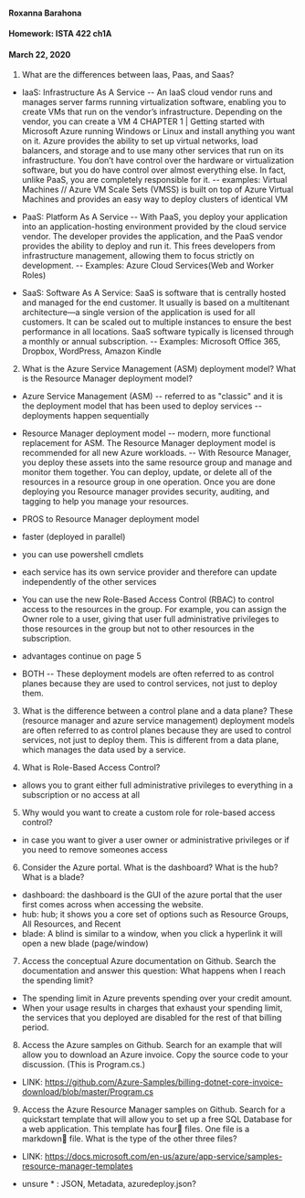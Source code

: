 #### Roxanna Barahona
#### Homework: ISTA 422 ch1A
#### March 22, 2020

1. What are the differences between Iaas, Paas, and Saas?
- IaaS: Infrastructure As A Service
-- An IaaS cloud vendor runs and manages server farms running virtualization software, enabling you to create VMs that run on the vendor’s infrastructure. Depending on the vendor, you can create a VM
4 CHAPTER 1 | Getting started with Microsoft Azure
running Windows or Linux and install anything you want on it. Azure provides the ability to set up virtual networks, load balancers, and storage and to use many other services that run on its infrastructure. You don’t have control over the hardware or virtualization software, but you do have control over almost everything else. In fact, unlike PaaS, you are completely responsible for it.
-- examples: Virtual Machines // Azure VM Scale Sets (VMSS) is built on top of Azure Virtual Machines and provides an easy way to deploy clusters of identical VM

- PaaS: Platform As A Service
-- With PaaS, you deploy your application into an application-hosting environment provided by the cloud service vendor. The developer provides the application, and the PaaS vendor provides the ability to deploy and run it. This frees developers from infrastructure management, allowing them to focus strictly on development.
-- Examples: Azure Cloud Services(Web and Worker Roles)

- SaaS: Software As A Service: SaaS is software that is centrally hosted and managed for the end customer. It usually is based on a multitenant architecture—a single version of the application is used for all customers. It can be scaled out to multiple instances to ensure the best performance in all locations. SaaS software typically is licensed through a monthly or annual subscription.
-- Examples: Microsoft Office 365, Dropbox, WordPress, Amazon Kindle

2. What is the Azure Service Management (ASM) deployment model? What is the Resource Manager
deployment model?
- Azure Service Management (ASM)
-- referred to as "classic" and it is the deployment model that has been used to deploy services
-- deployments happen sequentially

- Resource Manager deployment model
-- modern, more functional replacement for ASM. The Resource Manager deployment model is recommended for all new Azure workloads.
-- With Resource Manager, you deploy these assets into the same resource group and manage and monitor them together. You can deploy, update, or delete all of the resources in a resource group in one operation. Once you are done deploying you Resource manager provides security, auditing, and tagging to help you manage your resources.
- PROS to Resource Manager deployment model
- faster (deployed in parallel)
- you can use powershell cmdlets
- each service has its own service provider and therefore can update independently of the other services
- You can use the new Role-Based Access Control (RBAC) to control access to the resources in the group. For example, you can assign the Owner role to a user, giving that user full administrative privileges to those resources in the group but not to other resources in the subscription.
- advantages continue on page 5

 - BOTH
 -- These deployment models are often referred to as control planes because they are used to control services, not just to deploy them.

3. What is the difference between a control plane and a data plane?
These (resource manager and azure service management) deployment models are often referred to as control planes because they are used to control services, not just to deploy them. This is different from a data plane, which manages the data used by a service.

4. What is Role-Based Access Control?
- allows you to grant either full administrative privileges to everything in a subscription or no access at all

5. Why would you want to create a custom role for role-based access control?
- in case you want to giver a user owner or administrative privileges or if you need to remove someones access

6. Consider the Azure portal. What is the dashboard? What is the hub? What is a blade?
- dashboard: the dashboard is the GUI of the azure portal that the user first comes across when accessing the website.
- hub: hub; it shows you a core set of options such as Resource Groups, All Resources, and Recent
- blade: A blind is similar to a window, when you click a hyperlink it will open a new blade (page/window)


7. Access the conceptual Azure documentation on Github. Search the documentation and answer this
question: What happens when I reach the spending limit?
- The spending limit in Azure prevents spending over your credit amount.
- When your usage results in charges that exhaust your spending limit, the services that you deployed are disabled for the rest of that billing period.

8. Access the Azure samples on Github. Search for an example that will allow you to download an Azure
invoice. Copy the source code to your discussion. (This is Program.cs.)
- LINK: https://github.com/Azure-Samples/billing-dotnet-core-invoice-download/blob/master/Program.cs

9. Access the Azure Resource Manager samples on Github. Search for a quickstart template that will
allow you to set up a free SQL Database for a web application. This template has four files. One file
is a markdown file. What is the type of the other three files?
- LINK: https://docs.microsoft.com/en-us/azure/app-service/samples-resource-manager-templates

- unsure * : JSON, Metadata, azuredeploy.json?
